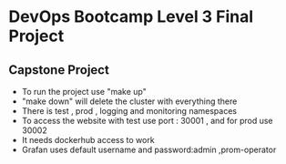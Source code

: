 # DevOps Bootcamp Level 3 Final Project

## Capstone Project
- To run the project use "make up"
- "make down" will delete the cluster with everything there
- There is test , prod , logging and monitoring namespaces
- To access the website with test use port : 30001 , and for prod use 30002
- It needs dockerhub access to work 
- Grafan uses default username and password:admin ,prom-operator 
